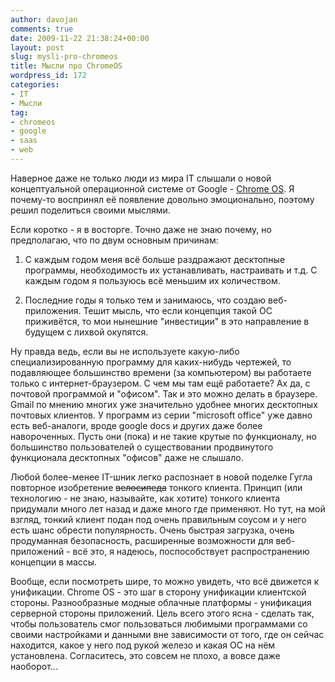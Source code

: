 ```yaml
---
author: davojan
comments: true
date: 2009-11-22 21:38:24+00:00
layout: post
slug: mysli-pro-chromeos
title: Мысли про ChromeOS
wordpress_id: 172
categories:
- IT
- Мысли
tag:
- chromeos
- google
- saas
- web
---
```


Наверное даже не только люди из мира IT слышали о новой концептуальной операционной системе от Google - [Chrome OS](http://www.chromium.org/chromium-os). Я почему-то воспринял её появление довольно эмоционально, поэтому решил поделиться своими мыслями.

Если коротко - я в восторге. Точно даже не знаю почему, но предполагаю, что по двум основным причинам:<!-- more -->



	
  1. С каждым годом меня всё больше раздражают десктопные программы, необходимость их устанавливать, настраивать и т.д. С каждым годом я пользуюсь всё меньшим их количеством.

	
  2. Последние годы я только тем и занимаюсь, что создаю веб-приложения. Тешит мысль, что если концепция такой ОС приживётся, то мои нынешние "инвестиции" в это направление в будущем с лихвой окупятся.


Ну правда ведь, если вы не используете какую-либо специализированную программу для каких-нибудь чертежей, то подавляющее большинство времени (за компьютером) вы работаете только с интернет-браузером. С чем мы там ещё работаете? Ах да, с почтовой программой и "офисом". Так и это можно делать в браузере. Gmail по мнению многих уже значительно удобнее многих десктопных почтовых клиентов. У программ из серии "microsoft office" уже давно есть веб-аналоги, вроде google docs и других даже более навороченных. Пусть они (пока) и не такие крутые по функционалу, но большинство пользователей о существовании продвинутого функционала десктопных "офисов" даже не слышало.

Любой более-менее IT-шник легко распознает в новой поделке Гугла повторное изобретение <strike>велосипеда</strike> тонкого клиента. Принцип (или технологию - не знаю, называйте, как хотите) тонкого клиента придумали много лет назад и даже много где применяют. Но тут, на мой взгляд, тонкий клиент подан под очень правильным соусом и у него есть шанс обрести популярность. Очень быстрая загрузка, очень продуманная безопасность, расширенные возможности для веб-приложений - всё это, я надеюсь, поспособствует распространению концепции в массы.

Вообще, если посмотреть шире, то можно увидеть, что всё движется к унификации. Chrome OS - это шаг в сторону унификации клиентской стороны. Разнообразные модные облачные платформы - унификация серверной стороны приложений. Цель всего этого ясна - сделать так, чтобы пользователь смог пользоваться любимыми программами со своими настройками и данными вне зависимости от того, где он сейчас находится, какое у него под рукой железо и какая ОС на нём установлена. Согласитесь, это совсем не плохо, а вовсе даже наоборот...
